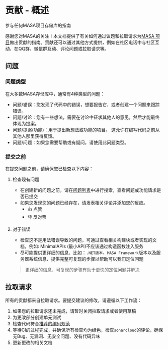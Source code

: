 # 贡献 - 概述

参与任何MASA项目存储库的指南

感谢您对MASA的关注！本文档提供了有关如何通过议题和拉取请求为[MASA 项目](https://github.com/masastack)做出贡献的指南。贡献还可以通过其他方式提供，例如在社区电话中与社区互动、在QQ群、微信群互动、评论问题或拉取请求等。

## 问题

### 问题类型

在大多数MASA存储库中，通常有4种类型的问题：

* 问题/错误：您发现了代码中的错误，想要报告它，或者创建一个问题来跟踪错误。
* 问题/讨论：您有一些想法，需要在讨论中征求其他人的意见，然后才能最终体现为提案。
* 问题/提案(功能)：用于提出新想法或功能的项目。 这允许在编写代码之前从其他人那里获得反馈。
* 问题/问题：如果您需要帮助或有疑问，请使用此问题类型。

### 提交之前

在提交问题之前，请确保您已检查以下内容：

1. 检查现有问题
   * 在创建新的问题之前，请在[问题列表](https://github.com/masastack/MASA.Framework/issues?q=)中进行搜索，查看问题或功能请求是否已提交
   * 如果您发现您的问题已经存在，请发表相关评论并添加您的反应。
     * 👍 点赞
     * 👎 反对票
2. 对于错误
   * 检查这不是用法错误导致的问题，可通过查看相关构建块或者实现的文档，例如: MinimalAPIs (最小API)不应该通过构造函数注入服务
   * 尽可能提供更详细的信息、比如：`.NET版本`、`MASA Framework`版本以及服务器系统信息、提供完整可复现的步骤以帮助可以我们定位问题

   > 更详细的信息、可复现的步骤有助于更快的定位问题并解决 

## 拉取请求

所有的贡献都来自拉取请求。要提交建议的修改，请遵循以下工作流：

1. 如果您的拉取请求还未完成，请暂时关闭拉取请求或者使用草稿
2. 为更改部分创建单元测试
3. 检查代码符合[推荐的编码规范](/framework/contribution/recommend)
4. 等待CI的过程完成，并确保所有检查均为绿色，检查`sonarcloud`的评论，确保无Bug、无漏洞、无安全问题、没有代码异味 
5. 更新更改的相关文档